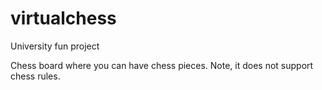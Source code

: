 # virtualchess
University fun project

Chess board where you can have chess pieces. Note, it does not support chess rules.

